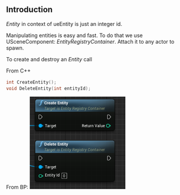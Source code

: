 
## Introduction


*Entity* in context of ueEntity is just an integer id. 

Manipulating entities is easy and fast. 
To do that we use USceneComponent: *EntityRegistryContainer*.
Attach it to any actor to spawn. 

To create and destroy an _Entity_ call

From C++
```C++
int CreateEntity();
void DeleteEntity(int entityId);
```

From BP:
![BP](./static/img/screens/create_delete_entity.png "")
